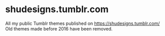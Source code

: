 # shudesigns.tumblr.com

All my public Tumblr themes published on https://shudesigns.tumblr.com/
Old themes made before 2016 have been removed.
